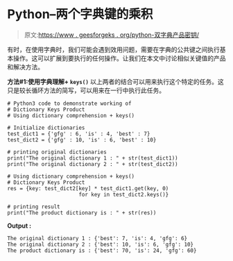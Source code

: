 # Python–两个字典键的乘积

> 原文:[https://www . geesforgeks . org/python-双字典产品密钥/](https://www.geeksforgeeks.org/python-product-of-two-dictionary-keys/)

有时，在使用字典时，我们可能会遇到效用问题，需要在字典的公共键之间执行基本操作。这可以扩展到要执行的任何操作。让我们在本文中讨论相似关键值的产品和解决方法。

**方法#1:使用字典理解+ `keys()`**
以上两者的结合可以用来执行这个特定的任务。这只是较长循环方法的简写，可以用来在一行中执行此任务。

```
# Python3 code to demonstrate working of
# Dictionary Keys Product
# Using dictionary comprehension + keys()

# Initialize dictionaries
test_dict1 = {'gfg' : 6, 'is' : 4, 'best' : 7}
test_dict2 = {'gfg' : 10, 'is' : 6, 'best' : 10}

# printing original dictionaries 
print("The original dictionary 1 : " + str(test_dict1))
print("The original dictionary 2 : " + str(test_dict2))

# Using dictionary comprehension + keys()
# Dictionary Keys Product
res = {key: test_dict2[key] * test_dict1.get(key, 0) 
                       for key in test_dict2.keys()}

# printing result 
print("The product dictionary is : " + str(res))
```

**Output :**

```
The original dictionary 1 : {'best': 7, 'is': 4, 'gfg': 6}
The original dictionary 2 : {'best': 10, 'is': 6, 'gfg': 10}
The product dictionary is : {'best': 70, 'is': 24, 'gfg': 60}

```